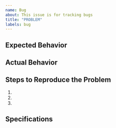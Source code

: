 ```yaml
---
name: Bug
about: This issue is for tracking bugs
title: "PROBLEM"
labels: bug
---
```

## Expected Behavior


## Actual Behavior


## Steps to Reproduce the Problem

  1.
  2.
  3.

## Specifications
